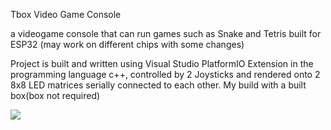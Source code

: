 Tbox Video Game Console

a videogame console that can run games such as Snake and Tetris built for ESP32 (may work on different chips with some changes)

Project is built and written using Visual Studio PlatformIO Extension in the programming language c++, controlled by 2 Joysticks and rendered onto 2 8x8 LED matrices serially connected to each other.
My build with a built box(box not required)

![](https://media.discordapp.net/attachments/813918986022420505/1259245330428592270/20240706_223050.jpg?ex=668afb1a&is=6689a99a&hm=9c10e0cf67187f3f582e1af4bceb4d9e16d2f7cd8d262d6c850fe60401128903&=&format=webp&width=512&height=683)

